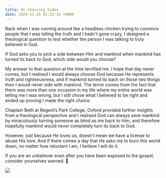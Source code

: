 ```yaml
---
title: On Choosing Sides
date: 2024-11-25 01:32:33 +0000
---
```


Back when I was running around like a headless chicken trying to convince people that I was telling the truth and I hadn't gone crazy, I designed a theological question to test whether the person I was talking to truly believed in God.

If God asks you to pick a side between Him and mankind when mankind has turned its back to God, which side would you choose?

My answer to that question at the time terrified me. I hope that day never comes, but I realised I would always choose God because He represents truth and righteousness, and if mankind turned its back on those two things then I would never side with mankind. The terror comes from the fact that there was more than one occasion in my life where my entire world was telling me I was wrong, but I still chose what I believed to be right and ended up proving I made the right choice.

Chaplain Beth at Regent’s Park College, Oxford provided further insights from a theological perspective and I realised God can always save mankind by miraculously turning someone as blind as me back to Him, and therefore hopefully mankind would never completely turn its back to God.

However, just because He loves us, doesn't mean we have a license to abuse His love. And if there comes a day that He asks me to burn this world down, no matter how reluctant I am, I believe I will do it.

If you are an unbeliever even after you have been exposed to the gospel, consider yourselves warned. 🙏

![](/73e6d70680f4712dfccc3551d68f9317.png)